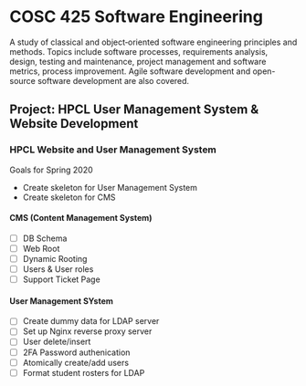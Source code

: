 # COSC 425 Software Engineering
A study of classical and object‑oriented software engineering principles and methods.  Topics include software processes, requirements analysis, design, testing and maintenance, project management and software metrics, process improvement. Agile software development and open-source software development are also covered.

## Project: HPCL User Management System & Website Development

### HPCL Website and User Management System

Goals for Spring 2020
- Create skeleton for User Management System
- Create skeleton for CMS

#### CMS (Content Management System)
- [ ] DB Schema
- [ ] Web Root
- [ ] Dynamic Rooting
- [ ] Users & User roles
- [ ] Support Ticket Page

#### User Management SYstem
- [ ] Create dummy data for LDAP server
- [ ] Set up Nginx reverse proxy server
- [ ] User delete/insert
- [ ] 2FA Password authenication
- [ ] Atomically create/add users
- [ ] Format student rosters for LDAP
